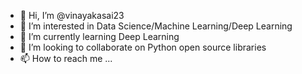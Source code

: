 - 👋 Hi, I’m @vinayakasai23
- 👀 I’m interested in Data Science/Machine Learning/Deep Learning
- 🌱 I’m currently learning Deep Learning
- 💞️ I’m looking to collaborate on Python open source libraries
- 📫 How to reach me ...

<!---
vinayakasai23/vinayakasai23 is a ✨ special ✨ repository because its `README.md` (this file) appears on your GitHub profile.
You can click the Preview link to take a look at your changes.
--->
